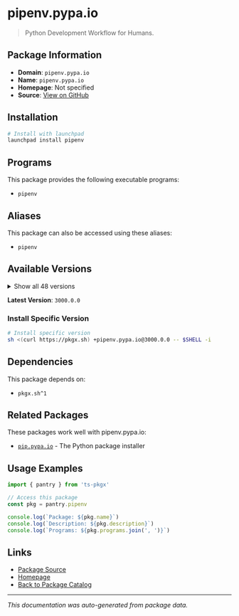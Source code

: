# pipenv.pypa.io

> Python Development Workflow for Humans.

## Package Information

- **Domain**: `pipenv.pypa.io`
- **Name**: `pipenv.pypa.io`
- **Homepage**: Not specified
- **Source**: [View on GitHub](https://github.com/pkgxdev/pantry/tree/main/projects/pipenv.pypa.io/package.yml)

## Installation

```bash
# Install with launchpad
launchpad install pipenv
```

## Programs

This package provides the following executable programs:

- `pipenv`

## Aliases

This package can also be accessed using these aliases:

- `pipenv`

## Available Versions

<details>
<summary>Show all 48 versions</summary>

- `3000.0.0`, `2025.0.3`, `2025.0.2`, `2025.0.1`, `2025.0.0`
- `2024.4.1`, `2024.4.0`, `2024.3.1`, `2024.3.0`, `2024.2.0`
- `2024.1.0`, `2024.0.3`, `2024.0.2`, `2024.0.1`, `2024.0.0`
- `2023.12.1`, `2023.12.0`, `2023.11.17`, `2023.11.15`, `2023.11.14`
- `2023.10.24`, `2023.10.3`, `2023.9.8`, `2023.9.7`, `2023.9.1`
- `2023.8.28`, `2023.8.26`, `2023.8.25`, `2023.8.23`, `2023.8.22`
- `2023.8.21`, `2023.8.20`, `2023.8.19`, `2023.7.23`, `2023.7.9`
- `2023.7.4`, `2023.7.3`, `2023.7.1`, `2023.6.26`, `2023.6.18`
- `2023.6.12`, `2023.6.11`, `2023.6.2`, `2023.5.19`, `2023.4.29`
- `2023.4.20`, `2023.2.18`, `2023.2.4`

</details>

**Latest Version**: `3000.0.0`

### Install Specific Version

```bash
# Install specific version
sh <(curl https://pkgx.sh) +pipenv.pypa.io@3000.0.0 -- $SHELL -i
```

## Dependencies

This package depends on:

- `pkgx.sh^1`

## Related Packages

These packages work well with pipenv.pypa.io:

- [`pip.pypa.io`](pippypaio.md) - The Python package installer

## Usage Examples

```typescript
import { pantry } from 'ts-pkgx'

// Access this package
const pkg = pantry.pipenv

console.log(`Package: ${pkg.name}`)
console.log(`Description: ${pkg.description}`)
console.log(`Programs: ${pkg.programs.join(', ')}`)
```

## Links

- [Package Source](https://github.com/pkgxdev/pantry/tree/main/projects/pipenv.pypa.io/package.yml)
- [Homepage](#)
- [Back to Package Catalog](../package-catalog.md)

---

*This documentation was auto-generated from package data.*
